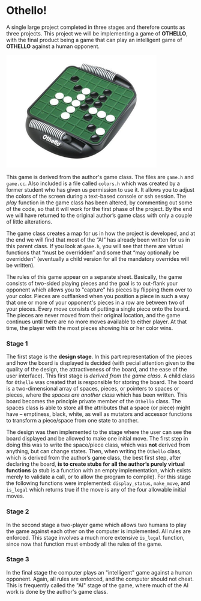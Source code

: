 # Othello!

A single large project completed in three stages and therefore counts as three projects. This project we will be implementing a game of **OTHELLO**, with the final product being a game that can play an intelligent game of **OTHELLO** against a human opponent.

<img src="./project6/othello!.png" width="400" height="300">

This game is derived from the author's game class. The files are `game.h` and `game.cc`. Also included is a file called `colors.h` which was created by a former student who has given us permission to use it. It allows you to adjust the colors of the screen during a text-based console or ssh session. The *play* function in the game class has been altered, by commenting out some of the code, so that it will work for the first phase of the project. By the end we will have returned to the original author’s game class with only a couple of little alterations.

The game class creates a map for us in how the project is developed, and at the end we will find that most of the “AI” has already been written for us in this parent class. If you look at `game.h`, you will see that there are virtual functions that “must be overridden” and some that “may optionally be overridden" (eventually a child version for all the mandatory overrides will be written).

The rules of this game appear on a separate sheet. Basically, the game consists of two-sided playing pieces and the goal is to out-flank your opponent which allows you to "capture" his pieces by flipping them over to your color. Pieces are outflanked when you position a piece in such a way that one or more of your opponent's pieces in a row are between two of your pieces. Every move consists of putting a single piece onto the board. The pieces are never moved from their original location, and the game continues until there are no more moves available to either player. At that time, the player with the most pieces showing his or her color wins.

### Stage 1

The first stage is the **design stage**. In this part representation of the pieces and how the board is displayed is decided (with pecial attention given to the quality of the design, the attractiveness of the board, and the ease of the user interface). This first stage is *derived from the game class*. A child class for `Othello` was created that is responsible for storing the board. The board is a two-dimensional array of spaces, pieces, or pointers to spaces or pieces, where the *spaces are another class* which has been written. This board becomes the principle private member of the `Othello` class. The spaces class is able to store all the attributes that a space (or piece) might have – emptiness, black, white, as well as mutators and accessor functions to transform a piece/space from one state to another.

The design was then implemented to the stage where the user can see the board displayed and be allowed to make one initial move. The first step in doing this was to write the space/piece class, which was **not** derived from anything, but can change states. Then, when writing the `Othello` class, which is derived from the author’s game class, the best first step, after declaring the board, **is to create stubs for all the author’s purely virtual functions** (a stub is a function with an empty implementation, which exists merely to validate a call, or to allow the program to compile). For this stage the following functions were implemented: `display_status`, `make_move`, and `is_legal` which returns true if the move is any of the four allowable initial moves.

### Stage 2

In the second stage a two-player game which allows two humans to play the game against each other on the computer is implemented. All rules are enforced. This stage involves a much more extensive `is_legal` function, since now that function must embody all the rules of the game.

### Stage 3

In the final stage the computer plays an "intelligent" game against a human opponent. Again, all rules are enforced, and the computer should not cheat. This is frequently called the "AI" stage of the game, where much of the AI work is done by the author's game class.
